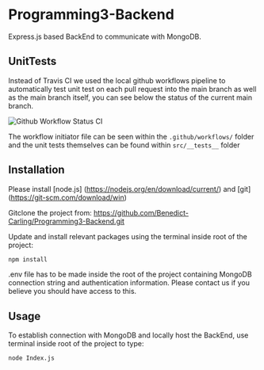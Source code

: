 # Programming3-Backend

Express.js based BackEnd to communicate with MongoDB.

## UnitTests

Instead of Travis CI we used the local github workflows pipeline to automatically test unit test on each pull request into the main branch as well as the main branch itself, you can see below the status of the current main branch.

![Github Workflow Status CI](https://github.com/Benedict-Carling/Programming3-Backend/workflows/Node.js%20CI/badge.svg)

The workflow initiator file can be seen within the `.github/workflows/` folder and the unit tests themselves can be found within `src/__tests__` folder


## Installation

Please install [node.js] (https://nodejs.org/en/download/current/) and [git] (https://git-scm.com/download/win) 

Gitclone the project from: https://github.com/Benedict-Carling/Programming3-Backend.git

Update and install relevant packages using the terminal inside root of the project:

```bash
npm install
```

.env file has to be made inside the root of the project containing MongoDB connection string and authentication information. Please contact us if you believe you should have access to this.

## Usage

To establish connection with MongoDB and locally host the BackEnd,  use terminal inside root of the project to type:

```bash
node Index.js
```
